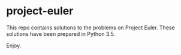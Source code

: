# project-euler
This repo contains solutions to the problems on Project Euler. These solutions have been prepared in Python 3.5.

Enjoy. 
